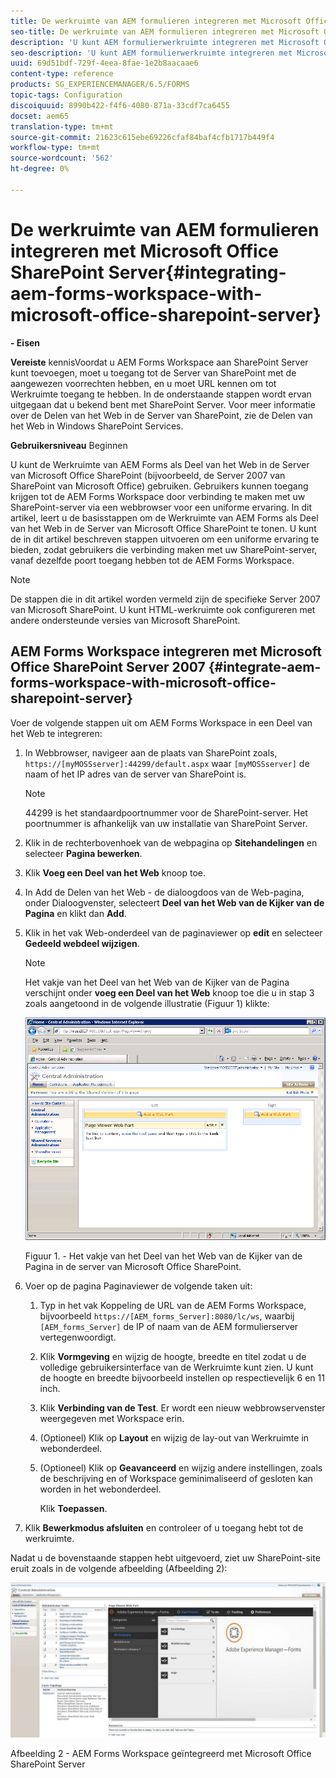 ```yaml
---
title: De werkruimte van AEM formulieren integreren met Microsoft Office SharePoint Server
seo-title: De werkruimte van AEM formulieren integreren met Microsoft Office SharePoint Server
description: 'U kunt AEM formulierwerkruimte integreren met Microsoft Office SharePoint Server. '
seo-description: 'U kunt AEM formulierwerkruimte integreren met Microsoft Office SharePoint Server. '
uuid: 69d51bdf-729f-4eea-8fae-1e2b8aacaae6
content-type: reference
products: SG_EXPERIENCEMANAGER/6.5/FORMS
topic-tags: Configuration
discoiquuid: 8990b422-f4f6-4080-871a-33cdf7ca6455
docset: aem65
translation-type: tm+mt
source-git-commit: 21623c615ebe69226cfaf84baf4cfb1717b449f4
workflow-type: tm+mt
source-wordcount: '562'
ht-degree: 0%

---
```



# De werkruimte van AEM formulieren integreren met Microsoft Office SharePoint Server{#integrating-aem-forms-workspace-with-microsoft-office-sharepoint-server}

**- Eisen**

**Vereiste**
kennisVoordat u AEM Forms Workspace aan SharePoint Server kunt toevoegen, moet u toegang tot de Server van SharePoint met de aangewezen voorrechten hebben, en u moet URL kennen om tot Werkruimte toegang te hebben. In de onderstaande stappen wordt ervan uitgegaan dat u bekend bent met SharePoint Server. Voor meer informatie over de Delen van het Web in de Server van SharePoint, zie de Delen van het Web in Windows SharePoint Services.

**Gebruikersniveau**
Beginnen

U kunt de Werkruimte van AEM Forms als Deel van het Web in de Server van Microsoft Office SharePoint (bijvoorbeeld, de Server 2007 van SharePoint van Microsoft Office) gebruiken. Gebruikers kunnen toegang krijgen tot de AEM Forms Workspace door verbinding te maken met uw SharePoint-server via een webbrowser voor een uniforme ervaring. In dit artikel, leert u de basisstappen om de Werkruimte van AEM Forms als Deel van het Web in de Server van Microsoft Office SharePoint te tonen. U kunt de in dit artikel beschreven stappen uitvoeren om een uniforme ervaring te bieden, zodat gebruikers die verbinding maken met uw SharePoint-server, vanaf dezelfde poort toegang hebben tot de AEM Forms Workspace.

>[!NOTE]
>
>De stappen die in dit artikel worden vermeld zijn de specifieke Server 2007 van Microsoft SharePoint. U kunt HTML-werkruimte ook configureren met andere ondersteunde versies van Microsoft SharePoint.

## AEM Forms Workspace integreren met Microsoft Office SharePoint Server 2007 {#integrate-aem-forms-workspace-with-microsoft-office-sharepoint-server}

Voer de volgende stappen uit om AEM Forms Workspace in een Deel van het Web te integreren:

1. In Webbrowser, navigeer aan de plaats van SharePoint zoals, `https://[myMOSSserver]:44299/default.aspx` waar `[myMOSSserver]` de naam of het IP adres van de server van SharePoint is.

   >[!NOTE]
   >
   >44299 is het standaardpoortnummer voor de SharePoint-server. Het poortnummer is afhankelijk van uw installatie van SharePoint Server.

1. Klik in de rechterbovenhoek van de webpagina op **Sitehandelingen** en selecteer **Pagina bewerken**.
1. Klik **Voeg een Deel van het Web** knoop toe.
1. In Add de Delen van het Web - de dialoogdoos van de Web-pagina, onder Dialoogvenster, selecteert **Deel van het Web van de Kijker van de Pagina** en klikt dan **Add**.
1. Klik in het vak Web-onderdeel van de paginaviewer op **edit** en selecteer **Gedeeld webdeel wijzigen**.

   >[!NOTE]
   >
   >Het vakje van het Deel van het Web van de Kijker van de Pagina verschijnt onder **voeg een Deel van het Web** knoop toe die u in stap 3 zoals aangetoond in de volgende illustratie (Figuur 1) klikte:

   ![Het vakje van het Deel van het Web van de Kijker van de pagina in de server van SharePoint van Microsoft Office.](assets/page-viewer-web-part-box-in-microsoft-office-sharepoint-server.png)

   Figuur 1. - Het vakje van het Deel van het Web van de Kijker van de Pagina in de server van Microsoft Office SharePoint.

1. Voer op de pagina Paginaviewer de volgende taken uit:

   1. Typ in het vak Koppeling de URL van de AEM Forms Workspace, bijvoorbeeld `https://[AEM_forms_Server]:8080/lc/ws`, waarbij `[AEM_forms_Server]` de IP of naam van de AEM formulierserver vertegenwoordigt.
   1. Klik **Vormgeving** en wijzig de hoogte, breedte en titel zodat u de volledige gebruikersinterface van de Werkruimte kunt zien. U kunt de hoogte en breedte bijvoorbeeld instellen op respectievelijk 6 en 11 inch.
   1. Klik **Verbinding van de Test**. Er wordt een nieuw webbrowservenster weergegeven met Workspace erin.
   1. (Optioneel) Klik op **Layout** en wijzig de lay-out van Werkruimte in webonderdeel.
   1. (Optioneel) Klik op **Geavanceerd** en wijzig andere instellingen, zoals de beschrijving en of Workspace geminimaliseerd of gesloten kan worden in het webonderdeel.

      Klik **Toepassen**.

1. Klik **Bewerkmodus afsluiten** en controleer of u toegang hebt tot de werkruimte.

Nadat u de bovenstaande stappen hebt uitgevoerd, ziet uw SharePoint-site eruit zoals in de volgende afbeelding (Afbeelding 2):

![AEM Forms Workspace geïntegreerd met Microsoft Office SharePoint Server](assets/aem-forms-workspace.jpg)

Afbeelding 2 - AEM Forms Workspace geïntegreerd met Microsoft Office SharePoint Server

